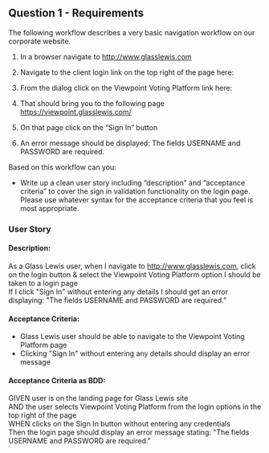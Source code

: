## Question 1 - Requirements

The following workflow describes a very basic navigation workflow on our corporate website.

1. In a browser navigate to http://www.glasslewis.com 

2. Navigate to the client login link on the top right of the page here:

3. From the dialog click on the Viewpoint Voting Platform link here:

4. That should bring you to the following page https://viewpoint.glasslewis.com/ 

5. On that page click on the “Sign In” button

6. An error message should be displayed: The fields USERNAME and PASSWORD are required.

Based on this workflow can you:

* Write up a clean user story including “description” and “acceptance criteria” to cover the sign in validation functionality on the login page. Please use whatever syntax for the acceptance criteria that you feel is most appropriate.

### User Story
#### Description:
As a Glass Lewis user, when I navigate to http://www.glasslewis.com, click on the login button & select the Viewpoint Voting Platform option I should be taken to a login page  
If I click "Sign In" without entering any details I should get an error displaying: "The fields USERNAME and PASSWORD are required."

#### Acceptance Criteria:
* Glass Lewis user should be able to navigate to the Viewpoint Voting Platform page
* Clicking "Sign In" without entering any details should display an error message

#### Acceptance Criteria as BDD:
GIVEN user is on the landing page for Glass Lewis site  
AND the user selects Viewpoint Voting Platform from the login options in the top right of the page  
WHEN clicks on the Sign In button without entering any credentials  
Then the login page should display an error message stating: "The fields USERNAME and PASSWORD are required."